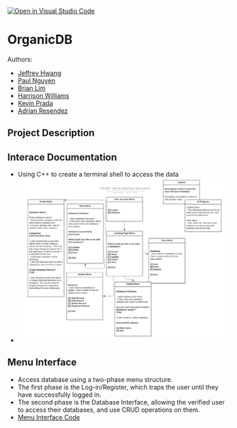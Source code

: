 [![Open in Visual Studio Code](https://classroom.github.com/assets/open-in-vscode-718a45dd9cf7e7f842a935f5ebbe5719a5e09af4491e668f4dbf3b35d5cca122.svg)](https://classroom.github.com/online_ide?assignment_repo_id=10797788&assignment_repo_type=AssignmentRepo)
# OrganicDB

Authors:
 * [Jeffrey Hwang](https://github.com/JeffyWongo)
 * [Paul Nguyen](https://github.com/paul-ngyn)
 * [Brian Lim](https://github.com/lim-at-infinity)
 * [Harrison Williams](https://github.com/hwford16)
 * [Kevin Prada](https://github.com/pradakev)
 * [Adrian Resendez](https://github.com/adrian-resendez)

## Project Description

## Interace Documentation
* Using C++ to create a terminal shell to access the data 
* ![UML for Menu Interface Structure](https://github.com/CS180-spring/cs180-23-organic-programming/blob/main/CS180%20-%20Menu%20Interface%20Structure%20(1).png)

## Menu Interface
* Access database using a two-phase menu structure. 
* The first phase is the Log-in/Register, which traps the user until they have successfully logged in. 
* The second phase is the Database Interface, allowing the verified user to access their databases, and use CRUD operations on them.
* [Menu Interface Code]()
